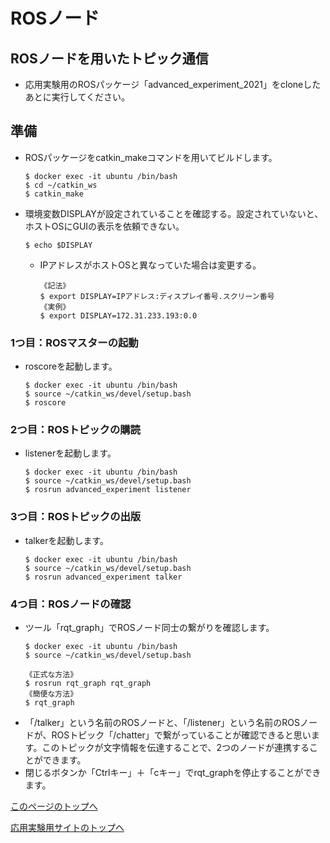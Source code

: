 # ROSノード

## ROSノードを用いたトピック通信
- 応用実験用のROSパッケージ「advanced_experiment_2021」をcloneしたあとに実行してください。

## 準備
- ROSパッケージをcatkin_makeコマンドを用いてビルドします。
  ```
  $ docker exec -it ubuntu /bin/bash
  $ cd ~/catkin_ws
  $ catkin_make
  ```

- 環境変数DISPLAYが設定されていることを確認する。設定されていないと、ホストOSにGUIの表示を依頼できない。
  ```
  $ echo $DISPLAY
  ```
  - IPアドレスがホストOSと異なっていた場合は変更する。
    ```
    《記法》
    $ export DISPLAY=IPアドレス:ディスプレイ番号.スクリーン番号
    《実例》
    $ export DISPLAY=172.31.233.193:0.0
    ```


### 1つ目：ROSマスターの起動
- roscoreを起動します。
  ```
  $ docker exec -it ubuntu /bin/bash
  $ source ~/catkin_ws/devel/setup.bash
  $ roscore
  ```

### 2つ目：ROSトピックの購読
- listenerを起動します。
  ```
  $ docker exec -it ubuntu /bin/bash
  $ source ~/catkin_ws/devel/setup.bash
  $ rosrun advanced_experiment listener
  ```

### 3つ目：ROSトピックの出版
- talkerを起動します。
  ```
  $ docker exec -it ubuntu /bin/bash
  $ source ~/catkin_ws/devel/setup.bash
  $ rosrun advanced_experiment talker
  ```

### 4つ目：ROSノードの確認  
- ツール「rqt_graph」でROSノード同士の繋がりを確認します。
  ```
  $ docker exec -it ubuntu /bin/bash
  $ source ~/catkin_ws/devel/setup.bash
  ```
  ```
  《正式な方法》
  $ rosrun rqt_graph rqt_graph
  《簡便な方法》
  $ rqt_graph
  ```
- 「/talker」という名前のROSノードと、「/listener」という名前のROSノードが、ROSトピック「/chatter」で繋がっていることが確認できると思います。このトピックが文字情報を伝達することで、2つのノードが連携することができます。
- 閉じるボタンか「Ctrlキー」＋「cキー」でrqt_graphを停止することができます。

[このページのトップへ](#)

[応用実験用サイトのトップへ](https://stl-apu.github.io/advanced_experiment_2022/)
